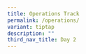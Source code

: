 ```yaml
---
title: Operations Track
permalink: /operations/
variant: tiptap
description: ""
third_nav_title: Day 2
---
```


